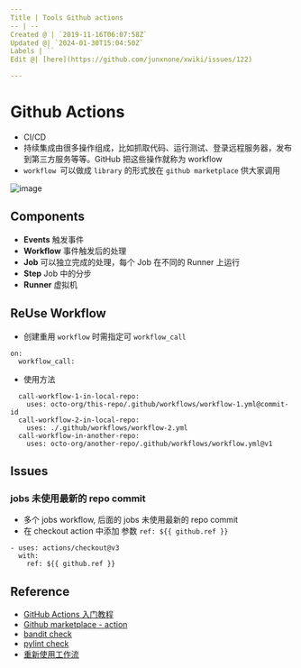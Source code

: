 ```yaml
---
Title | Tools Github actions
-- | --
Created @ | `2019-11-16T06:07:58Z`
Updated @| `2024-01-30T15:04:50Z`
Labels | ``
Edit @| [here](https://github.com/junxnone/xwiki/issues/122)

---
```

# Github Actions
- CI/CD
- 持续集成由很多操作组成，比如抓取代码、运行测试、登录远程服务器，发布到第三方服务等等。GitHub 把这些操作就称为 workflow
- `workflow `可以做成 `library` 的形式放在 `github marketplace` 供大家调用


![image](https://github.com/junxnone/xwiki/assets/2216970/8d4e5613-9692-4d7b-99bb-d7ce16c42e13)

## Components

- **Events** 触发事件
- **Workflow** 事件触发后的处理
- **Job** 可以独立完成的处理，每个 Job 在不同的 Runner 上运行
- **Step** Job 中的分步
- **Runner** 虚拟机


## ReUse Workflow

- 创建重用 `workflow` 时需指定可 `workflow_call`

```
on:
  workflow_call:
```

- 使用方法

```
  call-workflow-1-in-local-repo:
    uses: octo-org/this-repo/.github/workflows/workflow-1.yml@commit-id
  call-workflow-2-in-local-repo:
    uses: ./.github/workflows/workflow-2.yml
  call-workflow-in-another-repo:
    uses: octo-org/another-repo/.github/workflows/workflow.yml@v1
```

## Issues
###   jobs 未使用最新的 repo commit
- 多个 jobs workflow,  后面的 jobs 未使用最新的 repo commit
- 在 checkout action 中添加 参数 `ref: ${{ github.ref }}`

```
- uses: actions/checkout@v3
  with:
    ref: ${{ github.ref }}
```

## Reference
- [GitHub Actions 入门教程](http://www.ruanyifeng.com/blog/2019/09/getting-started-with-github-actions.html)
- [Github marketplace - action](https://github.com/marketplace?type=actions)
- [bandit check](https://github.com/jpetrucciani/bandit-check)
- [pylint check](https://github.com/marketplace/actions/github-action-for-pylint)
- [重新使用工作流](https://docs.github.com/zh/actions/using-workflows/reusing-workflows)


